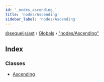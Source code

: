```yaml
---
id: '_nodes_ascending_'
title: 'nodes/Ascending'
sidebar_label: 'nodes/Ascending'
---
```


[@sequeljs/ast](../index.md) › [Globals](../globals.md) ›
["nodes/Ascending"](_nodes_ascending_.md)

## Index

### Classes

- [Ascending](../classes/_nodes_ascending_.ascending.md)
